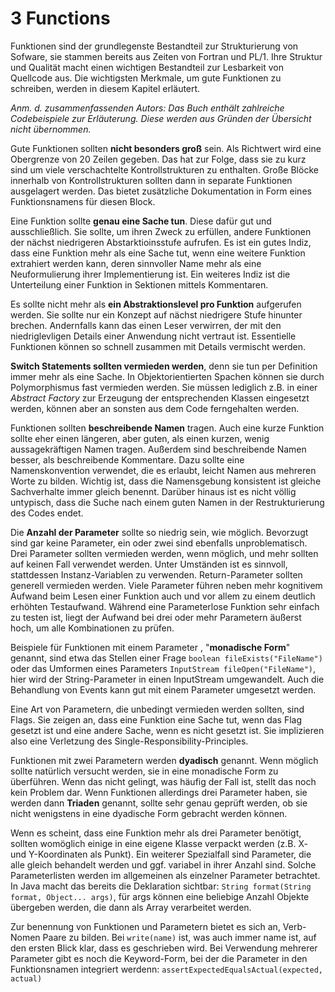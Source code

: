 # 3 Functions
Funktionen sind der grundlegenste Bestandteil zur Strukturierung von
Sofware, sie stammen bereits aus Zeiten von Fortran und PL/1.
Ihre Struktur und Qualität macht einen wichtigen Bestandteil zur Lesbarkeit
von Quellcode aus.
Die wichtigsten Merkmale, um gute Funktionen zu schreiben, werden in diesem Kapitel erläutert.

*Anm. d. zusammenfassenden Autors: Das Buch enthält zahlreiche Codebeispiele zur Erläuterung.
Diese werden aus Gründen der Übersicht nicht übernommen.*

Gute Funktionen sollten **nicht besonders groß** sein. Als Richtwert wird eine Obergrenze von 20 Zeilen
gegeben. Das hat zur Folge, dass sie zu kurz sind um viele verschachtelte Kontrollstrukturen zu enthalten.
Große Blöcke innerhalb von Kontrollstrukturen sollten dann in separate Funktionen ausgelagert werden.
Das bietet zusätzliche Dokumentation in Form eines Funktionsnamens für diesen Block.

Eine Funktion sollte **genau eine Sache tun**. Diese dafür gut und ausschließlich.
Sie sollte, um ihren Zweck zu erfüllen, andere Funktionen der nächst niedrigeren
Abstarktioinsstufe aufrufen. Es ist ein gutes Indiz, dass eine Funktion mehr als eine Sache tut,
wenn eine weitere Funktion extrahiert werden kann, deren sinnvoller Name mehr als eine Neuformulierung
ihrer Implementierung ist. Ein weiteres Indiz ist die Unterteilung einer Funktion in Sektionen
mittels Kommentaren.

Es sollte nicht mehr als **ein Abstraktionslevel pro Funktion** aufgerufen werden.
Sie sollte nur ein Konzept auf nächst niedrigere Stufe hinunter brechen.
Andernfalls kann das einen Leser verwirren, der mit den niedriglevligen Details einer Anwendung nicht
vertraut ist. Essentielle Funktionen können so schnell zusammen mit Details vermischt werden.

**Switch Statements sollten vermieden werden**, denn sie tun per Definition immer mehr als eine Sache.
In Objektorientierten Spachen können sie durch Polymorphismus fast vermieden werden.
Sie müssen lediglich z.B. in einer *Abstract Factory* zur Erzeugung der entsprechenden Klassen
eingesetzt werden, können aber an sonsten aus dem Code ferngehalten werden.

Funktionen sollten **beschreibende Namen** tragen. Auch eine kurze Funktion sollte eher einen längeren,
aber guten, als einen kurzen, wenig aussagekräftigen Namen tragen. Außerdem sind beschreibende Namen
besser, als beschreibende Kommentare. Dazu sollte eine Namenskonvention verwendet, die es erlaubt,
leicht Namen aus mehreren Worte zu bilden. Wichtig ist, dass die Namensgebung konsistent ist
gleiche Sachverhalte immer gleich benennt. Darüber hinaus ist es nicht völlig untypisch,
dass die Suche nach einem guten Namen in der Restrukturierung des Codes endet.

Die **Anzahl der Parameter** sollte so niedrig sein, wie möglich.
Bevorzugt sind gar keine Parameter, ein oder zwei sind ebenfalls unproblematisch.
Drei Parameter sollten vermieden werden, wenn möglich, und mehr sollten auf keinen Fall verwendet werden.
Unter Umständen ist es sinnvoll, stattdessen Instanz-Variablen zu verwenden.
Return-Parameter sollten generell vermieden werden.
Viele Parameter führen neben mehr kognitivem Aufwand beim Lesen einer Funktion auch und vor allem
zu einem deutlich erhöhten Testaufwand. Während eine Parameterlose Funktion sehr einfach zu testen ist,
liegt der Aufwand bei drei oder mehr Parametern äußerst hoch, um alle Kombinationen zu prüfen.

Beispiele für Funktionen mit einem Parameter , "**monadische Form**" genannt, sind etwa das Stellen
einer Frage `boolean fileExists("FileName")` oder das Umformen
eines Parameters `InputStream fileOpen("FileName")`,
hier wird der String-Parameter in einen InputStream umgewandelt.
Auch die Behandlung von Events kann gut mit einem Parameter umgesetzt werden.

Eine Art von Parametern, die unbedingt vermieden werden sollten, sind Flags.
Sie zeigen an, dass eine Funktion eine Sache tut, wenn das Flag gesetzt ist und eine andere Sache,
wenn es nicht gesetzt ist. Sie implizieren also eine Verletzung des Single-Responsibility-Principles.

Funktionen mit zwei Parametern werden **dyadisch** genannt. Wenn möglich sollte natürlich versucht werden,
sie in eine monadische Form zu überführen. Wenn das nicht gelingt, was häufig der Fall ist,
stellt das noch kein Problem dar.
Wenn Funktionen allerdings drei Parameter haben, sie werden dann **Triaden** genannt,
sollte sehr genau geprüft werden, ob sie nicht wenigstens in eine dyadische Form gebracht werden können.

Wenn es scheint, dass eine Funktion mehr als drei Parameter benötigt, sollten womöglich
einige in eine eigene Klasse verpackt werden (z.B. X- und Y-Koordinaten als Punkt).
Ein weiterer Spezialfall sind Parameter, die alle gleich behandelt werden und ggf.
variabel in ihrer Anzahl sind. Solche Parameterlisten werden im allgemeinen als einzelner Parameter
betrachtet. In Java macht das bereits die Deklaration sichtbar:
`String format(String format, Object... args)`, für args können eine beliebige Anzahl
Objekte übergeben werden, die dann als Array verarbeitet werden.

Zur benennung von Funktionen und Parametern bietet es sich an, Verb-Nomen Paare zu bilden.
Bei `write(name)` ist, was auch immer name ist, auf den ersten Blick klar, dass es geschrieben wird.
Bei Verwendung mehrerer Parameter gibt es noch die Keyword-Form, bei der die
Parameter in den Funktionsnamen integriert werdenn: `assertExpectedEqualsActual(expected, actual)`
